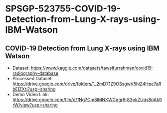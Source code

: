 # SPSGP-523755-COVID-19-Detection-from-Lung-X-rays-using-IBM-Watson

## COVID-19 Detection from Lung X-rays using IBM Watson
 
- Dataset: https://www.kaggle.com/datasets/tawsifurrahman/covid19-radiography-database
- Processed Dataset: https://drive.google.com/drive/folders/1_2mD71Z9OSsgwV5hiZ4Hpe7aRbEIZXri?usp=sharing
- Demo Video Link: https://drive.google.com/file/d/1Ng7Cm8iMNKWCggr6r83pkZUqs8pAk9rW/view?usp=sharing
